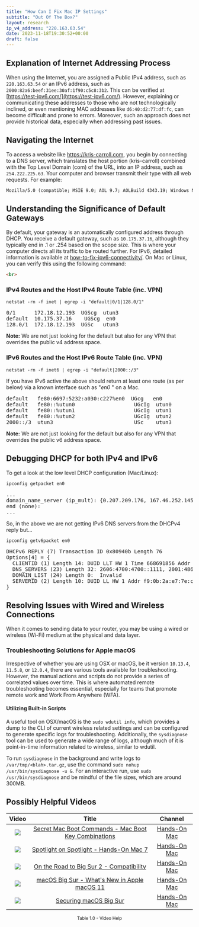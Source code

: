 ```yaml
---
title: "How Can I Fix Mac IP Settings"
subtitle: "Out Of The Box?"
layout: research
ip_v4_address: "220.163.63.54"
date: 2023-11-18T19:30:52+00:00
draft: false
---
```


## Explanation of Internet Addressing Process

When using the Internet, you are assigned a Public IPv4 address, such as ```220.163.63.54``` or an IPv6 address, such as ```2000:82a6:beef:31ee:30af:1f90:c5c8:3b2```. This can be verified at [https://test-ipv6.com/](https://test-ipv6.com/). However, explaining or communicating these addresses to those who are not technologically inclined, or even mentioning MAC addresses like ```d6:40:d2:77:df:fc```, can become difficult and prone to errors. Moreover, such an approach does not provide historical data, especially when addressing past issues.
## Navigating the Internet

To access a website like https://kris-carroll.com, you begin by connecting to a DNS server, which translates the host portion (kris-carroll) combined with the Top Level Domain (com) of the URL, into an IP address, such as ```254.222.225.63```. Your computer and browser transmit their type with all web requests. For example: 
```html
Mozilla/5.0 (compatible; MSIE 9.0; AOL 9.7; AOLBuild 4343.19; Windows NT 6.1; WOW64; Trident/5.0; FunWebProducts)
```
## Understanding the Significance of Default Gateways

By default, your gateway is an automatically configured address through DHCP. You receive a default gateway, such as ```10.175.37.16```, although they typically end in .1 or .254 based on the scope size. This is where your computer directs all its traffic to be routed further. For IPv6, detailed information is available at [how-to-fix-ipv6-connectivity/](/blog/how-to-fix-ipv6-connectivity/). On Mac or Linux, you can verify this using the following command:
```html
<br>
```

### IPv4 Routes and the Host IPv4 Route Table (inc. VPN)
```netstat -rn -f inet | egrep -i "default|0/1|128.0/1"```

<pre>
0/1      172.18.12.193  UGScg  utun3
default  10.175.37.16    UGScg  en0
128.0/1  172.18.12.193  UGSc   utun3</pre>

**Note:** We are not just looking for the default but also for any VPN that overrides the public v4 address space.

### IPv6 Routes and the Host IPv6 Route Table (inc. VPN)
```netstat -rn -f inet6 | egrep -i "default|2000::/3"```

If you have IPv6 active the above should return at least one route (as per below) via a known interface such as "_en0_ " on a Mac. 

<pre>
default   fe80:6697:5232:a030:c227%en0  UGcg   en0
default   fe80::%utun0                   UGcIg  utun0
default   fe80::%utun1                   UGcIg  utun1
default   fe80::%utun2                   UGcIg  utun2
2000::/3  utun3                          USc    utun3</pre>

**Note:** We are not just looking for the default but also for any VPN that overrides the public v6 address space.
<br>

## Debugging DHCP for both IPv4 and IPv6

To get a look at the low level DHCP configuration (Mac/Linux): 

```ipconfig getpacket en0```

<pre>
...
domain_name_server (ip_mult): {0.207.209.176, 167.46.252.145}
end (none):
...</pre>

So, in the above we are not getting IPv6 DNS servers from the DHCPv4 reply but...

```ipconfig getv6packet en0```

<pre>
DHCPv6 REPLY (7) Transaction ID 0x80940b Length 76
Options[4] = {
  CLIENTID (1) Length 14: DUID LLT HW 1 Time 668691856 Addr d6:40:d2:77:df:fc
  DNS_SERVERS (23) Length 32: 2606:4700:4700::1111, 2001:4860:4860::8844
  DOMAIN_LIST (24) Length 0:  Invalid
  SERVERID (2) Length 10: DUID LL HW 1 Addr f9:0b:2a:e7:7e:c5
}</pre>




## Resolving Issues with Wired and Wireless Connections

When it comes to sending data to your router, you may be using a wired or wireless (Wi-Fi) medium at the physical and data layer.
### Troubleshooting Solutions for Apple macOS

Irrespective of whether you are using OSX or macOS, be it version ```10.13.4```, ```11.5.8```, or ```12.0.4```, there are various tools available for troubleshooting. However, the manual actions and scripts do not provide a series of correlated values over time. This is where automated remote troubleshooting becomes essential, especially for teams that promote remote work and Work From Anywhere (WFA).
#### Utilizing Built-in Scripts

A useful tool on OSX/macOS is the ```sudo wdutil info```, which provides a dump to the CLI of current wireless related settings and can be configured to generate specific logs for troubleshooting. Additionally, the ```sysdiagnose``` tool can be used to generate a wide range of logs, although much of it is point-in-time information related to wireless, similar to wdutil.

To run ```sysdiagnose``` in the background and write logs to ```/var/tmp/<blah>.tar.gz```, use the command ```sudo nohup /usr/bin/sysdiagnose -u &```. For an interactive run, use ```sudo /usr/bin/sysdiagnose``` and be mindful of the file sizes, which are around 300MB.
## Possibly Helpful Videos

<link href="/plugins/lity/css/lity.min.css" rel="stylesheet">
<script src="/plugins/lity/js/lity.min.js"></script>
<div class="table1-start"></div>

|Video | Title | Channel |
| :---: | :---: | :---: |
|<a href="https://www.youtube.com/watch?v=VwNYWAxHCgM" data-lity><img src="https://i.ytimg.com/vi/VwNYWAxHCgM/default.jpg" class="img-fluid"></a>|<a href="https://www.youtube.com/watch?v=VwNYWAxHCgM" data-lity>Secret Mac Boot Commands - Mac Boot Key Combinations</a>|<a target="_blank" href="https://www.youtube.com/channel/UCg43DP8MdHVcl4rFK_delBg" >Hands-On Mac</a>|
|<a href="https://www.youtube.com/watch?v=RslZ4W1EPqk" data-lity><img src="https://i.ytimg.com/vi/RslZ4W1EPqk/default.jpg" class="img-fluid"></a>|<a href="https://www.youtube.com/watch?v=RslZ4W1EPqk" data-lity>Spotlight on Spotlight - Hands-On Mac 7</a>|<a target="_blank" href="https://www.youtube.com/channel/UCg43DP8MdHVcl4rFK_delBg" >Hands-On Mac</a>|
|<a href="https://www.youtube.com/watch?v=HEbK-Tignuc" data-lity><img src="https://i.ytimg.com/vi/HEbK-Tignuc/default.jpg" class="img-fluid"></a>|<a href="https://www.youtube.com/watch?v=HEbK-Tignuc" data-lity>On the Road to Big Sur 2 - Compatibility</a>|<a target="_blank" href="https://www.youtube.com/channel/UCg43DP8MdHVcl4rFK_delBg" >Hands-On Mac</a>|
|<a href="https://www.youtube.com/watch?v=JMKi6o9kaZI" data-lity><img src="https://i.ytimg.com/vi/JMKi6o9kaZI/default.jpg" class="img-fluid"></a>|<a href="https://www.youtube.com/watch?v=JMKi6o9kaZI" data-lity>macOS Big Sur - What&#39;s New in Apple macOS 11</a>|<a target="_blank" href="https://www.youtube.com/channel/UCg43DP8MdHVcl4rFK_delBg" >Hands-On Mac</a>|
|<a href="https://www.youtube.com/watch?v=7KdhJimuhNw" data-lity><img src="https://i.ytimg.com/vi/7KdhJimuhNw/default.jpg" class="img-fluid"></a>|<a href="https://www.youtube.com/watch?v=7KdhJimuhNw" data-lity>Securing macOS Big Sur</a>|<a target="_blank" href="https://www.youtube.com/channel/UCg43DP8MdHVcl4rFK_delBg" >Hands-On Mac</a>|

<center><small>Table 1.0 - Video Help</small></center>
 <br>
<div class="table1-end"></div>
<script type="text/javascript">
(function() {
    $('div.table1-start').nextUntil('div.table1-end', 'table').addClass('table thead-dark table-striped table-responsive rounded').attr('id', 't1');
    $('#t1').find('thead').addClass('thead-dark');
})();
</script>
